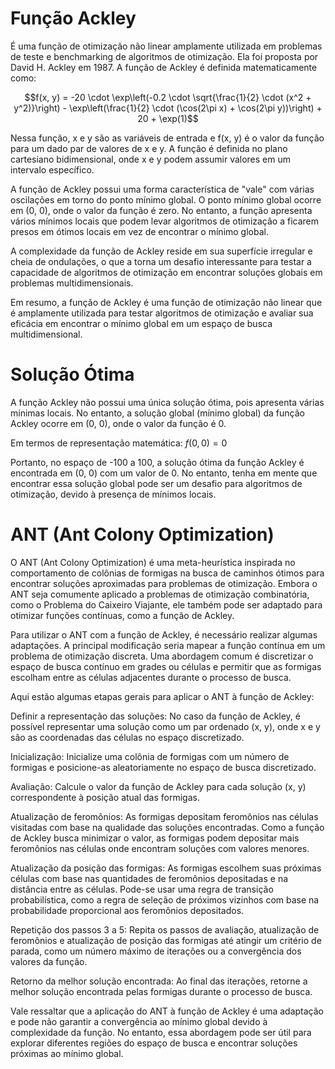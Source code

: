 # Função Ackley

É uma função de otimização não linear amplamente utilizada em problemas de teste e benchmarking de algoritmos de otimização. Ela foi proposta por David H. Ackley em 1987. A função de Ackley é definida matematicamente como:

$$f(x, y) = -20 \cdot \exp\left(-0.2 \cdot \sqrt{\frac{1}{2} \cdot (x^2 + y^2)}\right) - \exp\left(\frac{1}{2} \cdot (\cos(2\pi x) + \cos(2\pi y))\right) + 20 + \exp(1)$$

Nessa função, x e y são as variáveis de entrada e f(x, y) é o valor da função para um dado par de valores de x e y. A função é definida no plano cartesiano bidimensional, onde x e y podem assumir valores em um intervalo específico.

A função de Ackley possui uma forma característica de "vale" com várias oscilações em torno do ponto mínimo global. O ponto mínimo global ocorre em (0, 0), onde o valor da função é zero. No entanto, a função apresenta vários mínimos locais que podem levar algoritmos de otimização a ficarem presos em ótimos locais em vez de encontrar o mínimo global.

A complexidade da função de Ackley reside em sua superfície irregular e cheia de ondulações, o que a torna um desafio interessante para testar a capacidade de algoritmos de otimização em encontrar soluções globais em problemas multidimensionais.

Em resumo, a função de Ackley é uma função de otimização não linear que é amplamente utilizada para testar algoritmos de otimização e avaliar sua eficácia em encontrar o mínimo global em um espaço de busca multidimensional.

# Solução Ótima

A função Ackley não possui uma única solução ótima, pois apresenta várias mínimas locais. No entanto, a solução global (mínimo global) da função Ackley ocorre em (0, 0), onde o valor da função é 0.

Em termos de representação matemática: $f(0, 0) = 0$

Portanto, no espaço de -100 a 100, a solução ótima da função Ackley é encontrada em (0, 0) com um valor de 0. No entanto, tenha em mente que encontrar essa solução global pode ser um desafio para algoritmos de otimização, devido à presença de mínimos locais.

# ANT (Ant Colony Optimization)

O ANT (Ant Colony Optimization) é uma meta-heurística inspirada no comportamento de colônias de formigas na busca de caminhos ótimos para encontrar soluções aproximadas para problemas de otimização. Embora o ANT seja comumente aplicado a problemas de otimização combinatória, como o Problema do Caixeiro Viajante, ele também pode ser adaptado para otimizar funções contínuas, como a função de Ackley.

Para utilizar o ANT com a função de Ackley, é necessário realizar algumas adaptações. A principal modificação seria mapear a função contínua em um problema de otimização discreta. Uma abordagem comum é discretizar o espaço de busca contínuo em grades ou células e permitir que as formigas escolham entre as células adjacentes durante o processo de busca.

Aqui estão algumas etapas gerais para aplicar o ANT à função de Ackley:

Definir a representação das soluções: No caso da função de Ackley, é possível representar uma solução como um par ordenado (x, y), onde x e y são as coordenadas das células no espaço discretizado.

Inicialização: Inicialize uma colônia de formigas com um número de formigas e posicione-as aleatoriamente no espaço de busca discretizado.

Avaliação: Calcule o valor da função de Ackley para cada solução (x, y) correspondente à posição atual das formigas.

Atualização de feromônios: As formigas depositam feromônios nas células visitadas com base na qualidade das soluções encontradas. Como a função de Ackley busca minimizar o valor, as formigas podem depositar mais feromônios nas células onde encontram soluções com valores menores.

Atualização da posição das formigas: As formigas escolhem suas próximas células com base nas quantidades de feromônios depositadas e na distância entre as células. Pode-se usar uma regra de transição probabilística, como a regra de seleção de próximos vizinhos com base na probabilidade proporcional aos feromônios depositados.

Repetição dos passos 3 a 5: Repita os passos de avaliação, atualização de feromônios e atualização de posição das formigas até atingir um critério de parada, como um número máximo de iterações ou a convergência dos valores da função.

Retorno da melhor solução encontrada: Ao final das iterações, retorne a melhor solução encontrada pelas formigas durante o processo de busca.

Vale ressaltar que a aplicação do ANT à função de Ackley é uma adaptação e pode não garantir a convergência ao mínimo global devido à complexidade da função. No entanto, essa abordagem pode ser útil para explorar diferentes regiões do espaço de busca e encontrar soluções próximas ao mínimo global.